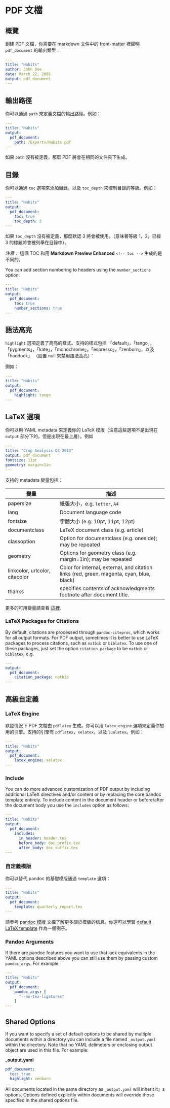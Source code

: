 # PDF 文檔

## 概覽

創建 PDF 文檔，你需要在 markdown 文件中的 front-matter 裡聲明 `pdf_document` 的輸出類型：

```yaml
---
title: "Habits"
author: John Doe
date: March 22, 2005
output: pdf_document
---

```

## 輸出路徑

你可以通過 `path` 來定義文檔的輸出路徑。例如：

```yaml
---
title: "Habits"
output:
  pdf_document:
    path: /Exports/Habits.pdf
---

```

如果 `path` 沒有被定義，那麼 PDF 將會在相同的文件夾下生成。

## 目錄

你可以通過 `toc` 選項來添加目錄，以及 `toc_depth` 來控制目錄的等級。例如：

```yaml
---
title: "Habits"
output:
  pdf_document:
    toc: true
    toc_depth: 2
---

```

如果 `toc_depth` 沒有被定義，那麼默認 3 將會被使用。（意味著等級 1，2，已經 3 的標題將會被列舉在目錄中）。

_注意：_ 這個 TOC 和用 **Markdown Preview Enhanced** `<!-- toc -->` 生成的是不同的。

You can add section numbering to headers using the `number_sections` option:

```yaml
---
title: "Habits"
output:
  pdf_document:
    toc: true
    number_sections: true
---

```

## 語法高亮

`highlight` 選項定義了高亮的樣式。支持的樣式包括 「default」，「tango」，「pygments」，「kate」，「monochrome」，「espresso」，「zenburn」，以及 「haddock」 （設置 null 來禁用語法高亮）：

例如：

```yaml
---
title: "Habits"
output:
  pdf_document:
    highlight: tango
---

```

## LaTeX 選項

你可以用 YAML metadata 來定義你的 LaTeX 模版（注意這些選項不是出現在 `output` 部分下的，但是出現在最上層）。例如

```yaml
---
title: "Crop Analysis Q3 2013"
output: pdf_document
fontsize: 11pt
geometry: margin=1in
---

```

支持的 metadata 變量包括：

| 變量                           | 描述                                                                                      |
| ------------------------------ | ----------------------------------------------------------------------------------------- |
| papersize                      | 紙張大小，e.g. `letter`, `A4`                                                             |
| lang                           | Document language code                                                                    |
| fontsize                       | 字體大小 (e.g. 10pt, 11pt, 12pt)                                                          |
| documentclass                  | LaTeX document class (e.g. article)                                                       |
| classoption                    | Option for documentclass (e.g. oneside); may be repeated                                  |
| geometry                       | Options for geometry class (e.g. margin=1in); may be repeated                             |
| linkcolor, urlcolor, citecolor | Color for internal, external, and citation links (red, green, magenta, cyan, blue, black) |
| thanks                         | specifies contents of acknowledgments footnote after document title.                      |

更多的可用變量請查看 [這裡](https://pandoc.org/MANUAL.html#variables-for-latex).

### LaTeX Packages for Citations

By default, citations are processed through `pandoc-citeproc`, which works for all output formats. For PDF output, sometimes it is better to use LaTeX packages to process citations, such as `natbib` or `biblatex`. To use one of these packages, just set the option `citation_package` to be `natbib` or `biblatex`, e.g.

```yaml
---
output:
  pdf_document:
    citation_package: natbib
---

```

## 高級自定義

### LaTeX Engine

默認情況下 PDF 文檔由 `pdflatex` 生成。你可以用 `latex_engine` 選項來定義你想用的引擎。支持的引擎有 `pdflatex`，`xelatex`，以及 `lualatex`。例如：

```yaml
---
title: "Habits"
output:
  pdf_document:
    latex_engine: xelatex
---

```

### Include

You can do more advanced customization of PDF output by including additional LaTeX directives and/or content or by replacing the core pandoc template entirely. To include content in the document header or before/after the document body you use the `includes` option as follows:

```yaml
---
title: "Habits"
output:
  pdf_document:
    includes:
      in_header: header.tex
      before_body: doc_prefix.tex
      after_body: doc_suffix.tex
---

```

### 自定義模版

你可以替代 pandoc 的基礎模版通過 `template` 選項：

```yaml
---
title: "Habits"
output:
  pdf_document:
    template: quarterly_report.tex
---

```

請參考 [pandoc 模版](https://pandoc.org/README.html#templates) 文檔了解更多關於模版的信息。你還可以學習 [default LaTeX template](https://github.com/jgm/pandoc-templates/blob/master/default.latex) 作為一個例子。

### Pandoc Arguments

If there are pandoc features you want to use that lack equivalents in the YAML options described above you can still use them by passing custom `pandoc_args`. For example:

```yaml
---
title: "Habits"
output:
  pdf_document:
    pandoc_args: [
      "--no-tex-ligatures"
    ]
---
```

## Shared Options

If you want to specify a set of default options to be shared by multiple documents within a directory you can include a file named `_output.yaml` within the directory. Note that no YAML delimeters or enclosing output object are used in this file. For example:

**\_output.yaml**

```yaml
pdf_document:
  toc: true
  highlight: zenburn
```

All documents located in the same directory as `_output.yaml` will inherit it』s options. Options defined explicitly within documents will override those specified in the shared options file.
